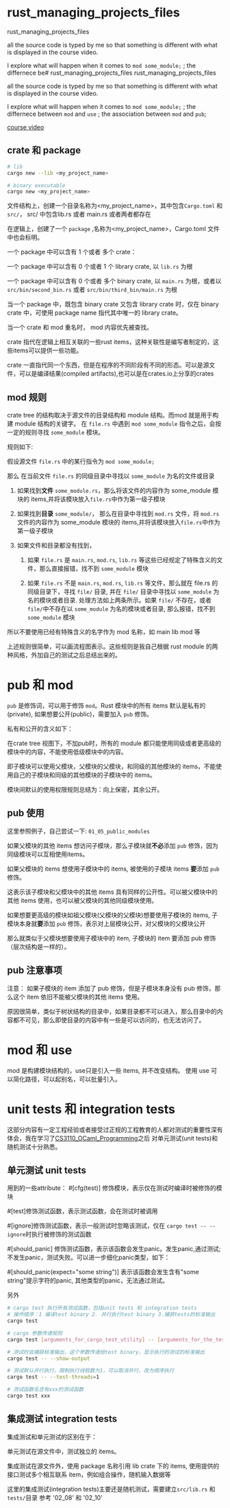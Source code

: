 # rust_managing_projects_files
rust_managing_projects_files 

all the source code is typed by me so that something is different with what is displayed in the course video.

I explore what will happen when it comes to `mod some_module;` ; the differnece be# rust_managing_projects_files
rust_managing_projects_files 

all the source code is typed by me so that something is different with what is displayed in the course video.

I explore what will happen when it comes to `mod some_module;` ; the differnece between `mod` and `use` ; the association between `mod` and `pub`;

[course video](https://www.bilibili.com/video/BV1DN4y1d7jk/)

## crate 和 package

``` bash
# lib
cargo new --lib <my_project_name>

# binary executable
cargo new <my_project_name>
```

文件结构上，创建一个目录名称为<my_project_name>，其中包含`Cargo.toml` 和 `src/`， src/ 中包含lib.rs 或者 main.rs 或者两者都存在

在逻辑上，创建了一个 `package` ,名称为<my_project_name>，Cargo.toml 文件中也会标明。

一个 package 中可以含有 1 个或者 多个 crate：

一个 package 中可以含有 0 个或者 1 个 library crate, 以 `lib.rs` 为根

一个 package 中可以含有 0 个或者 多个 binary crate, 以 `main.rs` 为根，或者以 `src/bin/second_bin.rs` 或者 `src/bin/third_bin/main.rs` 为根

当一个 package 中，既包含 binary crate 又包含 library crate 时，仅在 binary crate 中，可使用 package name 指代其中唯一的 library crate。

当一个 crate 和 mod 重名时， mod 内容优先被查找。

crate 指代在逻辑上相互关联的一些rust items，这种关联性是编写者制定的，这些items可以提供一些功能。

crate 一直指代同一个东西，但是在程序的不同阶段有不同的形态。可以是源文件，可以是编译结果(compiled artifacts),也可以是在crates.io上分享的crates

## mod 规则 

crate tree 的结构取决于源文件的目录结构和 module 结构。而mod 就是用于构建 module 结构的关键字。
在 `file.rs` 中遇到 `mod some_module` 指令之后，会按一定的规则寻找 `some_module` 模块。

规则如下:

假设源文件 `file.rs` 中的某行指令为 `mod some_module;`

那么 在当前文件 `file.rs` 的同级目录中寻找以 `some_module` 为名的文件或目录 

1. 如果找到**文件** `some_module.rs`，那么将该文件的内容作为 some_module 模块的 items,并将该模块放入`file.rs`中作为第一级子模块

2. 如果找到**目录** `some_module/`， 那么在目录中寻找到 `mod.rs` 文件，将 `mod.rs` 文件的内容作为 some_module 模块的 items,并将该模块放入`file.rs`中作为第一级子模块

3. 如果文件和目录都没有找到，

   1. 如果 `file.rs` 是 `main.rs`, `mod.rs`, `lib.rs` 等这些已经规定了特殊含义的文件，那么直接报错，找不到 `some_module` 模块

	 2. 如果 `file.rs` 不是 `main.rs`, `mod.rs`, `lib.rs` 等文件，那么就在 file.rs 的同级目录下，寻找 `file/` 目录, 并在 `file/` 目录中寻找以 `some_module` 为名的模块或者目录.
   处理方法如上两条所示。如果 `file/` 不存在，或者 `file/`中不存在以 `some_module` 为名的模块或者目录, 那么报错，找不到 `some_module` 模块

所以不要使用已经有特殊含义的名字作为 mod 名称，如 main lib mod 等

上述规则很简单，可以画流程图表示。这些规则是我自己根据 rust module 的两种风格，外加自己的测试之后总结出来的。

# pub 和 mod

`pub` 是修饰词，可以用于修饰 `mod`。Rust 模块中的所有 items 默认是私有的(private), 如果想要公开(public)，需要加入 `pub` 修饰。

私有和公开的含义如下：

在crate tree 视图下，不加pub时，所有的 module 都只能使用同级或者更高级的模块中的内容，不能使用低级模块中的内容。

即子模块可以使用父模块，父模块的父模块，和同级的其他模块的 items，不能使用自己的子模块和同级的其他模块的子模块中的 items。

模块间默认的使用权限规则总结为：向上保密，其余公开。

## pub 使用 

这里参照例子，自己尝试一下: `01_05_public_modules`

如果父模块的其他 items 想访问子模块，那么子模块就**不必**添加 `pub` 修饰，因为同级模块可以互相使用items。

如果父模块的 items 想使用子模块中的 items, 被使用的子模块 items **要**添加 `pub` 修饰。

这表示该子模块和父模块中的其他 items 具有同样的公开性。可以被父模块中的其他 items 使用，也可以被父模块的其他同级模块使用。


如果想要更高级的模块如祖父模块(父模块的父模块)想要使用子模块的 items, 子模块本身就**要**添加 `pub` 修饰，表示对上层模块公开，对父模块的父模块公开

那么就类似于父模块想要使用子模块中的 item, 子模块的 item 要添加 pub 修饰（层次结构是一样的）。

## pub 注意事项

注意： 如果子模块的 item 添加了 pub 修饰，但是子模块本身没有 pub 修饰，那么这个 item 依旧不能被父模块的其他 items 使用。

原因很简单，类似于树状结构的目录中，如果目录都不可以进入，那么目录中的内容都不可见，那么即使目录的内容中有一些是可以访问的，也无法访问了。


# mod 和 use

mod 是构建模块结构的，use只是引入一些 items, 并不改变结构。 使用 use 可以简化路径，可以起别名，可以批量引入。


# unit tests 和 integration tests

这部分内容有一定工程经验或者接受过正规的工程教育的人都对测试的重要性深有体会，我在学习了[CS3110_OCaml_Programming](https://github.com/featherwit001/CS3110_OCaml_Programming)之后
对单元测试(unit tests)和随机测试十分熟悉。

## 单元测试 unit tests

用到的一些attribute：
#[cfg(test)] 修饰模块，表示仅在测试时编译时被修饰的模块

#[test]修饰测试函数，表示测试函数，会在测试时被调用

#[ignore]修饰测试函数，表示一般测试时忽略该测试，仅在 `cargo test -- --ignore`时执行被修饰的测试函数

#[should_panic] 修饰测试函数，表示该函数会发生panic。发生panic,通过测试;不发生panic，测试失败。可以进一步细化panic类型，如下：

#[should_panic(expect="some string")] 表示该函数会发生含有"some string"提示字符的panic, 其他类型的panic，无法通过测试。

另外
``` bash
# cargo test 执行所有测试函数，包括unit tests 和 integration tests
# 操作顺序：1 编译test binary 2. 并行执行test binary 3.捕获tests的标准输出
cargo test

# cargo 参数传递规则
cargo test [arguments_for_cargo_test_utility] -- [arguments_for_the_test_binary]

# 测试时会捕获标准输出，这个参数传递给test binary，显示执行的测试的标准输出
cargo test -- --show-output

# 测试默认并行执行，限制执行线程数为1，可以取消并行，改为顺序执行
cargo test -- --test-threads=1

# 测试函数名含有xxx的测试函数
cargo test xxx
```
## 集成测试 integration tests

集成测试和单元测试的区别在于： 

单元测试在源文件中，测试独立的 items。

集成测试在源文件外，使用 package 名称引用 lib crate 下的 items, 使用提供的接口测试多个相互联系 item，例如组合操作，随机输入数据等 

这里的集成测试(integration tests)主要还是随机测试，需要建立`src/lib.rs` 和`tests/`目录 参考 '02_08' 和 '02_10'








